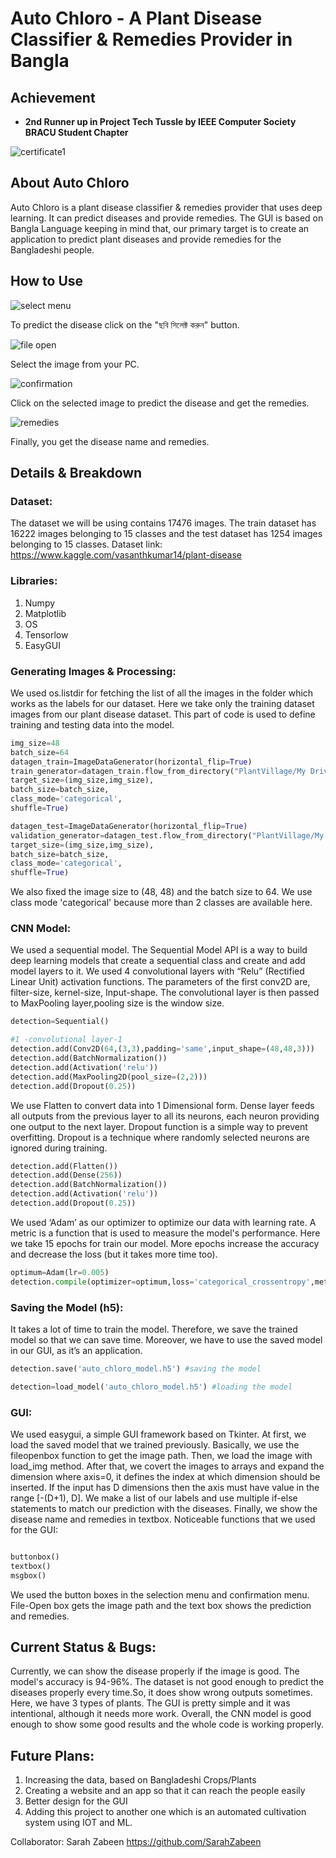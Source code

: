 # Auto Chloro - A Plant Disease Classifier & Remedies Provider in Bangla

## Achievement 

- **2nd Runner up in Project Tech Tussle by IEEE Computer Society BRACU Student Chapter**

![certificate1](images/certificate1.PNG)

## About Auto Chloro
Auto Chloro is a plant disease classifier & remedies provider that uses deep learning. It can predict diseases and provide remedies. The GUI is based on Bangla Language keeping in mind that, our primary target is to create an application to predict plant diseases and provide remedies for the Bangladeshi people.


## How to Use 

![select menu](images/gui1.PNG)


To predict the disease click on the "ছবি সিলেক্ট করুন" button.


![file open](images/gui2.PNG)


Select the image from your PC.


![confirmation](images/gui3.PNG)


Click on the selected image to predict the disease and get the remedies.


![remedies](images/gui4.PNG)


Finally, you get the disease name and remedies. 

## Details & Breakdown
### Dataset:
The dataset we will be using contains 17476 images. The train dataset has 16222 images belonging to 15 classes and the test dataset has 1254 images belonging to 15 classes.
Dataset link: https://www.kaggle.com/vasanthkumar14/plant-disease 
### Libraries:
1. Numpy 
2. Matplotlib
3. OS
4. Tensorlow
5. EasyGUI

### Generating Images & Processing:

We used os.listdir for fetching the list of all the images in the folder which works as the labels for our dataset. Here we take only the training dataset images from our plant disease dataset. 
This part of code is used to define training and testing data into the model.
```python
img_size=48
batch_size=64
datagen_train=ImageDataGenerator(horizontal_flip=True)
train_generator=datagen_train.flow_from_directory("PlantVillage/My Drive/train_set",
target_size=(img_size,img_size),
batch_size=batch_size,
class_mode='categorical',
shuffle=True)

datagen_test=ImageDataGenerator(horizontal_flip=True)
validation_generator=datagen_test.flow_from_directory("PlantVillage/My Drive/test_data",
target_size=(img_size,img_size),
batch_size=batch_size,
class_mode='categorical',
shuffle=True)

```
We also fixed the image size to (48, 48) and the batch size to 64. We use class mode 'categorical' because more than 2 classes are available here.

### CNN Model:

We used a sequential model. The Sequential Model API is a way to build deep learning models that create a sequential class and create and add model layers to it. We used 4 convolutional layers with “Relu” (Rectified Linear Unit) activation functions. The parameters of the first conv2D are, filter-size, kernel-size, Input-shape. The convolutional layer is then passed to MaxPooling layer,pooling size is the window size.
```python
detection=Sequential()

#1 -convolutional layer-1
detection.add(Conv2D(64,(3,3),padding='same',input_shape=(48,48,3)))
detection.add(BatchNormalization())
detection.add(Activation('relu'))
detection.add(MaxPooling2D(pool_size=(2,2)))
detection.add(Dropout(0.25))

```
We use Flatten to convert data into 1 Dimensional form. Dense layer feeds all outputs from the previous layer to all its neurons, each neuron providing one output to the next layer. Dropout function is a simple way to prevent overfitting. Dropout is a technique where randomly selected neurons are ignored during training.
```python
detection.add(Flatten())
detection.add(Dense(256))
detection.add(BatchNormalization())
detection.add(Activation('relu'))
detection.add(Dropout(0.25))

```
We used ‘Adam’ as our optimizer to optimize our data with learning rate. A metric is a function that is used to measure the model's performance. Here we take 15 epochs for train our model. More epochs increase the accuracy and decrease the loss (but it takes more time too).
```python
optimum=Adam(lr=0.005)
detection.compile(optimizer=optimum,loss='categorical_crossentropy',metrics=['accuracy'])
```
### Saving the Model (h5):

It takes a lot of time to train the model. Therefore, we save the trained model so that we can save time. Moreover, we have to use the saved model in our GUI, as it’s an application.

```python
detection.save('auto_chloro_model.h5') #saving the model
```
```python
detection=load_model('auto_chloro_model.h5') #loading the model
```

### GUI:

We used easygui, a simple GUI framework based on Tkinter. At first, we load the saved model that we trained previously. Basically, we use the fileopenbox function to get the image path. Then, we load the image with load_img method. After that, we covert the images to arrays and expand the dimension where axis=0, it defines the index at which dimension should be inserted. If the input has D dimensions then the axis must have value in the range [-(D+1), D].
We make a list of our labels and use multiple if-else statements to match our prediction with the diseases. Finally, we show the disease name and remedies in textbox.
Noticeable functions that we used for the GUI:

```python

buttonbox()
textbox()
msgbox()

```

We used the button boxes in the selection menu and confirmation menu. File-Open box gets the image path and the text box shows the prediction and remedies.

## Current Status & Bugs:

Currently, we can show the disease properly if the image is good. The model's accuracy is 94-96%. The dataset is not good enough to predict the diseases properly every time.So, it does show wrong outputs sometimes. Here, we have 3 types of plants. The GUI is pretty simple and it was intentional, although it needs more work. Overall, the CNN model is good enough to show some good results and the whole code is working properly.

## Future Plans:
1. Increasing the data, based on Bangladeshi Crops/Plants
2. Creating a website and an app so that it can reach the people easily
3. Better design for the GUI
4. Adding this project to another one which is an automated cultivation system using IOT and ML.  


Collaborator: Sarah Zabeen https://github.com/SarahZabeen

